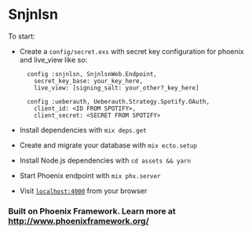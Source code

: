 # Snjnlsn

To start:

- Create a `config/secret.exs` with secret key configuration for phoenix and live_view like so:

  ```
    config :snjnlsn, SnjnlsnWeb.Endpoint,
      secret_key_base: your_key_here,
      live_view: [signing_salt: your_other?_key_here]

    config :ueberauth, Ueberauth.Strategy.Spotify.OAuth,
      client_id: <ID FROM SPOTIFY>,
      client_secret: <SECRET FROM SPOTIFY>
  ```

- Install dependencies with `mix deps.get`
- Create and migrate your database with `mix ecto.setup`
- Install Node.js dependencies with `cd assets && yarn`
- Start Phoenix endpoint with `mix phx.server`
- Visit [`localhost:4000`](http://localhost:4000) from your browser

### Built on Phoenix Framework. Learn more at http://www.phoenixframework.org/
